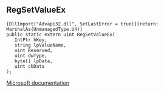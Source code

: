 ## RegSetValueEx

```
[DllImport("Advapi32.dll", SetLastError = true)][return: MarshalAs(UnmanagedType.U4)]
public static extern uint RegSetValueEx(
   IntPtr hKey,
   string lpValueName,
   uint Reserved,
   uint dwType,
   byte[] lpData,
   uint cbData
);
```

[Microsoft documentation](https://docs.microsoft.com/en-us/windows/win32/api/winreg/nf-winreg-regsetvalueexa)
